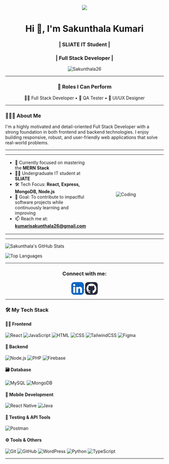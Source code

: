 <p align="center">
  <img src="https://github.com/7oSkaaa/7oSkaaa/blob/main/Images/about_me.gif?raw=true" width="100px">
</p>
<h1 align="center">Hi 👋, I'm Sakunthala Kumari</h1>
<h3 align="center">| SLIATE IT Student |</h3>
<h3 align="center">| Full Stack Developer |</h3>

<p align="center">
  <img src="https://komarev.com/ghpvc/?username=Sakunthala26&label=Profile%20views&color=48a327&style=flat" alt="Sakunthala26" />
</p>

---

<h3 align="center">🚀 Roles I Can Perform</h3>

<p align="center">
  👩‍💻 Full Stack Developer • 🧪 QA Tester • 🎨 UI/UX Designer
</p>

---

### 👩🏻‍🎓 About Me

I'm a highly motivated and detail-oriented Full Stack Developer with a strong foundation in both frontend and backend technologies. I enjoy building responsive, robust, and user-friendly web applications that solve real-world problems.

---

<table align="center">
<tr border="none">
<td width="50%" align="left">

- 🌱 Currently focused on mastering the **MERN Stack**
- 🧑‍🎓 Undergraduate IT student at **SLIATE**
- 🛠 Tech Focus: **React, Express, MongoDB, Node.js**
- 🎯 Goal: To contribute to impactful software projects while continuously learning and improving
- 📫 Reach me at: **kumarisakunthala26@gmail.com**

</td>
<td width="50%" align="center">
  <img align="center" alt="Coding" width="450" src="https://repository-images.githubusercontent.com/588181932/e36ec678-7984-4cdd-8e4c-a3932772ff8e">
</td>
</tr>
</table>

---

![Sakunthala's GitHub Stats](https://github-readme-stats.vercel.app/api?username=Sakunthala26&theme=vue-dark&show_icons=true&hide_border=true&count_private=true)

![Top Languages](https://github-readme-stats.vercel.app/api/top-langs/?username=Sakunthala26&theme=vue-dark&show_icons=true&hide_border=true&layout=compact)

---

<h3 align="center">Connect with me:</h3>
<p align="center">
  <a href="https://www.linkedin.com/in/sakunthala-kumari-371365374" target="blank">
    <img align="center" src="https://github.com/tandpfun/skill-icons/blob/main/icons/LinkedIn.svg" alt="LinkedIn" height="40" width="40" />
  </a>
  <a href="https://github.com/Sakunthala26" target="blank">
    <img align="center" src="https://github.com/tandpfun/skill-icons/blob/main/icons/Github-Dark.svg" alt="GitHub" height="40" width="40" />
  </a>
</p>

---

### 🛠 My Tech Stack

#### 👨‍🎨 Frontend
![React](https://skillicons.dev/icons?i=react)
![JavaScript](https://skillicons.dev/icons?i=javascript)
![HTML](https://skillicons.dev/icons?i=html)
![CSS](https://skillicons.dev/icons?i=css)
![TailwindCSS](https://skillicons.dev/icons?i=tailwind)
![Figma](https://skillicons.dev/icons?i=figma)

#### 🧩 Backend
![Node.js](https://skillicons.dev/icons?i=nodejs)
![PHP](https://skillicons.dev/icons?i=php)
![Firebase](https://skillicons.dev/icons?i=firebase)

#### 🗃 Database
![MySQL](https://skillicons.dev/icons?i=mysql)
![MongoDB](https://skillicons.dev/icons?i=mongodb)

#### 📱 Mobile Development
![React Native](https://skillicons.dev/icons?i=react)
![Java](https://skillicons.dev/icons?i=java)

#### 🧪 Testing & API Tools
<img src="https://cdn.worldvectorlogo.com/logos/postman.svg" width="40" title="Postman"/>

#### ⚙ Tools & Others
![Git](https://skillicons.dev/icons?i=git)
![GitHub](https://skillicons.dev/icons?i=github)
![WordPress](https://skillicons.dev/icons?i=wordpress)
![Python](https://skillicons.dev/icons?i=python)
![TypeScript](https://skillicons.dev/icons?i=typescript)

---
